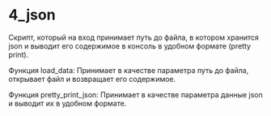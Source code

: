 # 4_json

Скрипт, который на вход принимает путь до файла, в котором хранится json и выводит его содержимое в консоль в удобном формате (pretty print).

Функция load_data:
Принимает в качестве параметра путь до файла, открывает файл и возвращает его содержимое.

Функция pretty_print_json:
Принимает в качестве параметра данные json и выводит их в удобном формате. 
